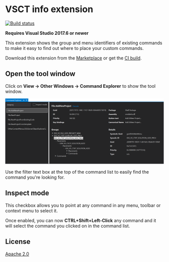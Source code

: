 # VSCT info extension

[![Build status](https://ci.appveyor.com/api/projects/status/k6un4vkn3ud7a16d?svg=true)](https://ci.appveyor.com/project/madskristensen/commandtableinfo)

**Requires Visual Studio 2017.6 or newer**

This extension shows the group and menu identifiers of existing commands to make it easy to find out where to place your custom commands.

Download this extension from the [Marketplace](https://marketplace.visualstudio.com/items?itemName=MadsKristensen.CommandExplorer)
or get the [CI build](http://vsixgallery.com/extension/1a973c52-a674-48d8-a276-65ddab1ac598/).

## Open the tool window
Click on **View -> Other Windows -> Command Explorer** to show the tool window.

![Tool Window](art/toolwindow.png)

Use the filter text box at the top of the command list to easily find the command you're looking for.

## Inspect mode
This checkbox allows you to point at any command in any menu, toolbar or context menu to select it.

Once enabled, you can now **CTRL+Shift+Left-Click** any command and it will select the command you clicked on in the command list.

## License
[Apache 2.0](LICENSE) 